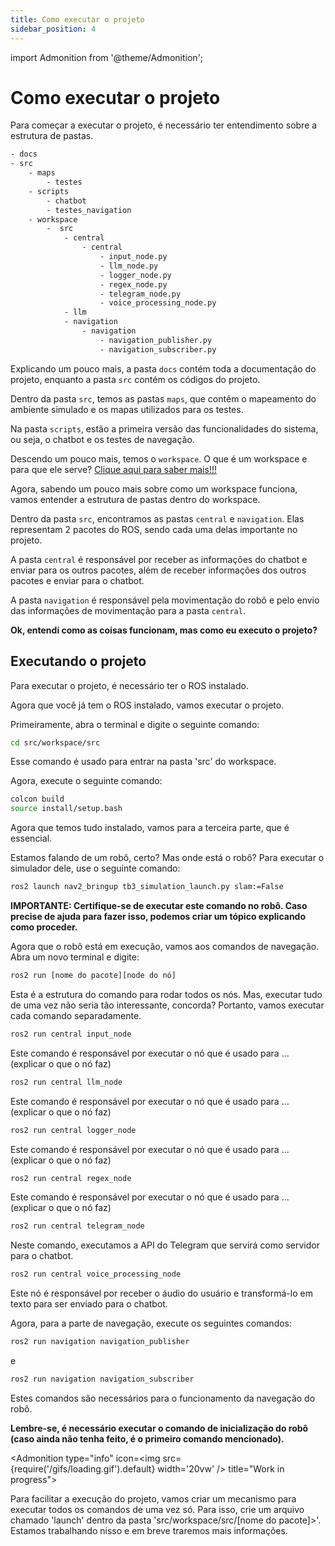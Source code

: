 ```yaml
---
title: Como executar o projeto
sidebar_position: 4
---
```

import Admonition from '@theme/Admonition';

# Como executar o projeto

Para começar a executar o projeto, é necessário ter entendimento sobre a estrutura de pastas.

```bash
- docs
- src
    - maps
        - testes
    - scripts
        - chatbot
        - testes_navigation
    - workspace
        -  src
            - central
                - central
                    - input_node.py
                    - llm_node.py
                    - logger_node.py
                    - regex_node.py
                    - telegram_node.py
                    - voice_processing_node.py             
            - llm
            - navigation
                - navigation
                    - navigation_publisher.py
                    - navigation_subscriber.py

```

Explicando um pouco mais, a pasta `docs` contém toda a documentação do projeto, enquanto a pasta `src` contém os códigos do projeto.

Dentro da pasta `src`, temos as pastas `maps`, que contêm o mapeamento do ambiente simulado e os mapas utilizados para os testes.

Na pasta `scripts`, estão a primeira versão das funcionalidades do sistema, ou seja, o chatbot e os testes de navegação.

Descendo um pouco mais, temos o `workspace`. O que é um workspace e para que ele serve?
[Clique aqui para saber mais!!!](hhttps://rmnicola.github.io/m8-ec-encontros/sprint1/encontro3/roslaunch)

Agora, sabendo um pouco mais sobre como um workspace funciona, vamos entender a estrutura de pastas dentro do workspace.

Dentro da pasta `src`, encontramos as pastas `central` e `navigation`. Elas representam 2 pacotes do ROS, sendo cada uma delas importante no projeto.

A pasta `central` é responsável por receber as informações do chatbot e enviar para os outros pacotes, além de receber informações dos outros pacotes e enviar para o chatbot.

A pasta `navigation` é responsável pela movimentação do robô e pelo envio das informações de movimentação para a pasta `central`.

**Ok, entendi como as coisas funcionam, mas como eu executo o projeto?**

## Executando o projeto

Para executar o projeto, é necessário ter o ROS instalado.

Agora que você já tem o ROS instalado, vamos executar o projeto.

Primeiramente, abra o terminal e digite o seguinte comando:

```bash
cd src/workspace/src
```

Esse comando é usado para entrar na pasta 'src' do workspace.

Agora, execute o seguinte comando:

```bash
colcon build
source install/setup.bash
```
Agora que temos tudo instalado, vamos para a terceira parte, que é essencial.

Estamos falando de um robô, certo? Mas onde está o robô? Para executar o simulador dele, use o seguinte comando:

```bash
ros2 launch nav2_bringup tb3_simulation_launch.py slam:=False
```
**IMPORTANTE: Certifique-se de executar este comando no robô. Caso precise de ajuda para fazer isso, podemos criar um tópico explicando como proceder.**

Agora que o robô está em execução, vamos aos comandos de navegação. Abra um novo terminal e digite:

```bash
ros2 run [nome do pacote][node do nó]
```

Esta é a estrutura do comando para rodar todos os nós. Mas, executar tudo de uma vez não seria tão interessante, concorda? Portanto, vamos executar cada comando separadamente.

```bash
ros2 run central input_node
```
Este comando é responsável por executar o nó que é usado para ... (explicar o que o nó faz)

```bash
ros2 run central llm_node
```

Este comando é responsável por executar o nó que é usado para ... (explicar o que o nó faz)

```bash
ros2 run central logger_node
```

Este comando é responsável por executar o nó que é usado para ... (explicar o que o nó faz)

```bash
ros2 run central regex_node
```

Este comando é responsável por executar o nó que é usado para ... (explicar o que o nó faz)

```bash
ros2 run central telegram_node
```
Neste comando, executamos a API do Telegram que servirá como servidor para o chatbot.

```bash
ros2 run central voice_processing_node
```

Este nó é responsável por receber o áudio do usuário e transformá-lo em texto para ser enviado para o chatbot.

Agora, para a parte de navegação, execute os seguintes comandos:

```bash
ros2 run navigation navigation_publisher
```

e
```bash
ros2 run navigation navigation_subscriber
```

Estes comandos são necessários para o funcionamento da navegação do robô.

**Lembre-se, é necessário executar o comando de inicialização do robô (caso ainda não tenha feito, é o primeiro comando mencionado).**

<Admonition 
    type="info" 
    icon=<img src={require('/gifs/loading.gif').default} width='20vw' />
    title="Work in progress">
</Admonition>

Para facilitar a execução do projeto, vamos criar um mecanismo para executar todos os comandos de uma vez só. Para isso, crie um arquivo chamado 'launch' dentro da pasta 'src/workspace/src/[nome do pacote]>'. Estamos trabalhando nisso e em breve traremos mais informações.
